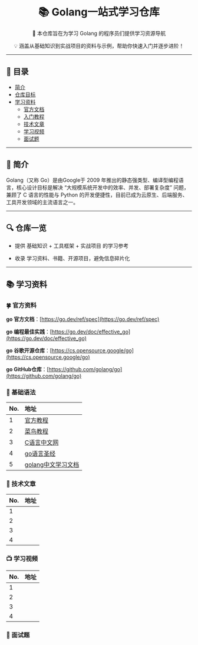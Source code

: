  <h1 align="center">📚 Golang一站式学习仓库</h1>
 <p align="center">
  🌟 本仓库旨在为学习 Golang 的程序员们提供学习资源导航
</p>
 <p align="center">
  💡 涵盖从基础知识到实战项目的资料与示例，帮助你快速入门并逐步进阶！
</p>

---

## 📌 目录

* [简介](#-简介)
* [仓库目标](#-仓库一览)
* [学习资料](#-学习资料)
  * [官方文档](#-官方资料)
  * [入门教程](#-基础语法)
  * [技术文章](#-技术文章)
  * [学习视频](#-学习视频)
  * [面试题](#-面试题)
---

## 📖 简介
Golang（又称 Go）是由Google于 2009 年推出的静态强类型、编译型编程语言，核心设计目标是解决 “大规模系统开发中的效率、并发、部署复杂度” 问题，兼顾了 C 语言的性能与 Python 的开发便捷性，目前已成为云原生、后端服务、工具开发领域的主流语言之一。

---

## 🔍 仓库一览

* 提供 基础知识 + 工具框架 + 实战项目 的学习参考

* 收录 学习资料、书籍、开源项目，避免信息碎片化

---

## 📚 学习资料
### 🍀 官方资料
**go 官方文档**：[https://go.dev/ref/spec](https://go.dev/ref/spec)

**go 编程最佳实践**：[https://go.dev/doc/effective_go](https://go.dev/doc/effective_go) 

**go 谷歌开源仓库**：[https://cs.opensource.google/go](https://cs.opensource.google/go)

**go GitHub仓库**：[https://github.com/golang/go](https://github.com/golang/go)


### 📝 基础语法

| No. | 地址 |
| :--- | :--- |
| 1 | [官方教程](https://tour.go-zh.org/welcome/1) |
| 2 | [菜鸟教程](https://www.runoob.com/go/go-tutorial.html) |
| 3 | [C语言中文网](https://c.biancheng.net/golang/syntax/) |
| 4 | [go语言圣经](https://gopl-zh.github.io/ch1/ch1-01.html) |
| 5 | [golang中文学习文档](https://golang.halfiisland.com/essential/base/1.grammer.html) |



### 📖 技术文章
| No. | 地址 |
| :--- | :--- |
| 1 | []() |
| 2 | []() |
| 3 | []() |
| 4 | []() |

### 📺 学习视频
| No. | 地址 |
| :--- | :--- |
| 1 | []() |
| 2 | []() |
| 3 | []() |
| 4 | []() |

### 👥 面试题





